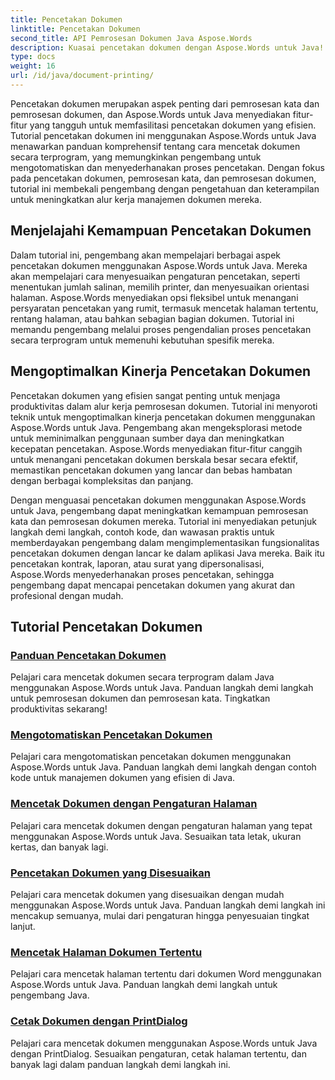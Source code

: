 ```yaml
---
title: Pencetakan Dokumen
linktitle: Pencetakan Dokumen
second_title: API Pemrosesan Dokumen Java Aspose.Words
description: Kuasai pencetakan dokumen dengan Aspose.Words untuk Java! Otomatiskan pengaturan pencetakan, optimalkan kinerja, dan raih hasil profesional dengan mudah.
type: docs
weight: 16
url: /id/java/document-printing/
---
```


Pencetakan dokumen merupakan aspek penting dari pemrosesan kata dan pemrosesan dokumen, dan Aspose.Words untuk Java menyediakan fitur-fitur yang tangguh untuk memfasilitasi pencetakan dokumen yang efisien. Tutorial pencetakan dokumen ini menggunakan Aspose.Words untuk Java menawarkan panduan komprehensif tentang cara mencetak dokumen secara terprogram, yang memungkinkan pengembang untuk mengotomatiskan dan menyederhanakan proses pencetakan. Dengan fokus pada pencetakan dokumen, pemrosesan kata, dan pemrosesan dokumen, tutorial ini membekali pengembang dengan pengetahuan dan keterampilan untuk meningkatkan alur kerja manajemen dokumen mereka.

## Menjelajahi Kemampuan Pencetakan Dokumen

Dalam tutorial ini, pengembang akan mempelajari berbagai aspek pencetakan dokumen menggunakan Aspose.Words untuk Java. Mereka akan mempelajari cara menyesuaikan pengaturan pencetakan, seperti menentukan jumlah salinan, memilih printer, dan menyesuaikan orientasi halaman. Aspose.Words menyediakan opsi fleksibel untuk menangani persyaratan pencetakan yang rumit, termasuk mencetak halaman tertentu, rentang halaman, atau bahkan sebagian bagian dokumen. Tutorial ini memandu pengembang melalui proses pengendalian proses pencetakan secara terprogram untuk memenuhi kebutuhan spesifik mereka.

## Mengoptimalkan Kinerja Pencetakan Dokumen

Pencetakan dokumen yang efisien sangat penting untuk menjaga produktivitas dalam alur kerja pemrosesan dokumen. Tutorial ini menyoroti teknik untuk mengoptimalkan kinerja pencetakan dokumen menggunakan Aspose.Words untuk Java. Pengembang akan mengeksplorasi metode untuk meminimalkan penggunaan sumber daya dan meningkatkan kecepatan pencetakan. Aspose.Words menyediakan fitur-fitur canggih untuk menangani pencetakan dokumen berskala besar secara efektif, memastikan pencetakan dokumen yang lancar dan bebas hambatan dengan berbagai kompleksitas dan panjang.

Dengan menguasai pencetakan dokumen menggunakan Aspose.Words untuk Java, pengembang dapat meningkatkan kemampuan pemrosesan kata dan pemrosesan dokumen mereka. Tutorial ini menyediakan petunjuk langkah demi langkah, contoh kode, dan wawasan praktis untuk memberdayakan pengembang dalam mengimplementasikan fungsionalitas pencetakan dokumen dengan lancar ke dalam aplikasi Java mereka. Baik itu pencetakan kontrak, laporan, atau surat yang dipersonalisasi, Aspose.Words menyederhanakan proses pencetakan, sehingga pengembang dapat mencapai pencetakan dokumen yang akurat dan profesional dengan mudah.

## Tutorial Pencetakan Dokumen

### [Panduan Pencetakan Dokumen](./guide-to-document-printing/)
Pelajari cara mencetak dokumen secara terprogram dalam Java menggunakan Aspose.Words untuk Java. Panduan langkah demi langkah untuk pemrosesan dokumen dan pemrosesan kata. Tingkatkan produktivitas sekarang!
### [Mengotomatiskan Pencetakan Dokumen](./automating-document-printing/)
Pelajari cara mengotomatiskan pencetakan dokumen menggunakan Aspose.Words untuk Java. Panduan langkah demi langkah dengan contoh kode untuk manajemen dokumen yang efisien di Java.
### [Mencetak Dokumen dengan Pengaturan Halaman](./printing-documents-page-setup/)
Pelajari cara mencetak dokumen dengan pengaturan halaman yang tepat menggunakan Aspose.Words untuk Java. Sesuaikan tata letak, ukuran kertas, dan banyak lagi.
### [Pencetakan Dokumen yang Disesuaikan](./customized-document-printing/)
Pelajari cara mencetak dokumen yang disesuaikan dengan mudah menggunakan Aspose.Words untuk Java. Panduan langkah demi langkah ini mencakup semuanya, mulai dari pengaturan hingga penyesuaian tingkat lanjut.
### [Mencetak Halaman Dokumen Tertentu](./printing-specific-document-pages/)
Pelajari cara mencetak halaman tertentu dari dokumen Word menggunakan Aspose.Words untuk Java. Panduan langkah demi langkah untuk pengembang Java.
### [Cetak Dokumen dengan PrintDialog](./print-document-printdialog/)
Pelajari cara mencetak dokumen menggunakan Aspose.Words untuk Java dengan PrintDialog. Sesuaikan pengaturan, cetak halaman tertentu, dan banyak lagi dalam panduan langkah demi langkah ini.